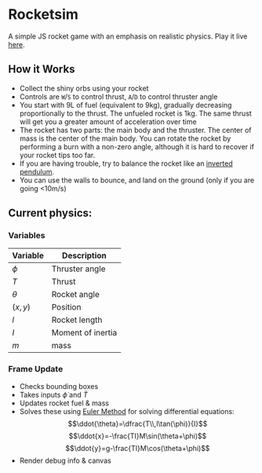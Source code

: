 # Rocketsim
A simple JS rocket game with an emphasis on realistic physics.
Play it live [here](https://camelpilot33.github.io/rocketsim/).

## How it Works
 - Collect the shiny orbs using your rocket
 - Controls are `W`/`S` to control thrust, `A`/`D` to control thruster angle
 - You start with 9L of fuel (equivalent to 9kg), gradually decreasing proportionally to the thrust. The unfueled rocket is 1kg. The same thrust will get you a greater amount of acceleration over time
 - The rocket has two parts: the main body and the thruster. The center of mass is the center of the main body. You can rotate the rocket by performing a burn with a non-zero angle, although it is hard to recover if your rocket tips too far.
 - If you are having trouble, try to balance the rocket like an [inverted pendulum](https://en.wikipedia.org/wiki/Inverted_pendulum).
 - You can use the walls to bounce, and land on the ground (only if you are going <10m/s)

## Current physics:
### Variables
| Variable    | Description       |
| ----------- | ----------------- |
| $\phi$      | Thruster angle    |
| $T$         | Thrust            |
| $\theta$    | Rocket angle      |
| $(x,y)$     | Position          |
| $l$         | Rocket length     |
| $I$         | Moment of inertia |
| $m$         | mass              |

### Frame Update
 - Checks bounding boxes
 - Takes inputs $\dot{\phi}$ and $\dot{T}$
 - Updates rocket fuel & mass
 - Solves these using [Euler Method](https://en.wikipedia.org/wiki/Euler_method) for solving differential equations:
$$\ddot{\theta}=\dfrac{T\\,l\tan(\phi)}{I}$$
$$\ddot{x}=-\frac{TI}M\sin(\theta+\phi)$$
$$\ddot{y}=g-\frac{TI}M\cos(\theta+\phi)$$
 - Render debug info & canvas
